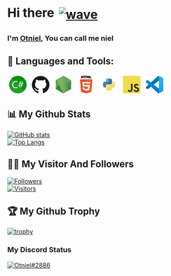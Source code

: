 # Hi there <a href="https://github.com/Otneill/"><img src="https://raw.githubusercontent.com/Otneill/Otniel/master/wave.gif" alt="wave" height="40" style="vertical-align:top; margin:4px"></a>
### I'm [Otniel](https://github.com/Otneill/), You can call me niel

## 🧰 Languages and Tools:
<p align="left">
<img src="https://raw.githubusercontent.com/github/explore/80688e429a7d4ef2fca1e82350fe8e3517d3494d/topics/csharp/csharp.png" alt="c-sharp" height="40" style="vertical-align:top; margin:4px">
<img src="https://raw.githubusercontent.com/github/explore/78df643247d429f6cc873026c0622819ad797942/topics/github/github.png" alt="github" height="40" style="vertical-align:top; margin:4px">
<img src="https://raw.githubusercontent.com/github/explore/80688e429a7d4ef2fca1e82350fe8e3517d3494d/topics/nodejs/nodejs.png" alt="nodejs" height="40" style="vertical-align:top; margin:4px">
 <img src="https://raw.githubusercontent.com/github/explore/80688e429a7d4ef2fca1e82350fe8e3517d3494d/topics/html/html.png" alt="HTML" height="40" style="vertical-align:top; margin:4px">
<img src="https://raw.githubusercontent.com/github/explore/80688e429a7d4ef2fca1e82350fe8e3517d3494d/topics/python/python.png" alt="Python" height="40" style="vertical-align:top; margin:4px">
<img src="https://raw.githubusercontent.com/github/explore/80688e429a7d4ef2fca1e82350fe8e3517d3494d/topics/javascript/javascript.png" alt="Javascript" height="40" style="vertical-align:top; margin:4px">
<img src="https://raw.githubusercontent.com/github/explore/80688e429a7d4ef2fca1e82350fe8e3517d3494d/topics/visual-studio-code/visual-studio-code.png" alt="VS Code" height="40" style="vertical-align:top; margin:4px">
</p>

## 📊 My Github Stats
[![GitHub stats](https://github-readme-stats.vercel.app/api?username=Otneill&show_icons=true&theme=radical)](https://github.com/Otneill/)
<br>
[![Top Langs](https://github-readme-stats.vercel.app/api/top-langs/?username=Otneill&theme=radical)](https://github.com/Otneill)

## 🧑🏻 My Visitor And Followers
[![Followers](https://img.shields.io/github/followers/Otneill?label=Follow&style=social)](https://github.com/Otneill)
<br>
[![Visitors](https://visitor-badge.laobi.icu/badge?page_id=Otneill.Otniel)](https://github.com/Otneill)

## 🏆 My Github Trophy
[![trophy](https://github-profile-trophy.vercel.app/?username=Otneill&theme=onedark)](https://github.com/Otneill/)

### My Discord Status
[![Otniel#2886](https://discord.c99.nl/widget/theme-1/979709332214145135.png)](https://dsc.bio/otneill)
